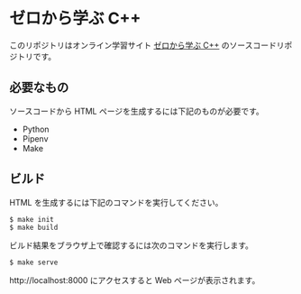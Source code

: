 # ゼロから学ぶ C++

このリポジトリはオンライン学習サイト [ゼロから学ぶ C++] のソースコードリポジトリです。

## 必要なもの

ソースコードから HTML ページを生成するには下記のものが必要です。

- Python
- Pipenv
- Make

## ビルド

HTML を生成するには下記のコマンドを実行してください。

```shell
$ make init
$ make build
```

ビルド結果をブラウザ上で確認するには次のコマンドを実行します。

```shell
$ make serve
```

http://localhost:8000 にアクセスすると Web ページが表示されます。

[ゼロから学ぶ C++]: https://rinatz.github.io/cpp-book
